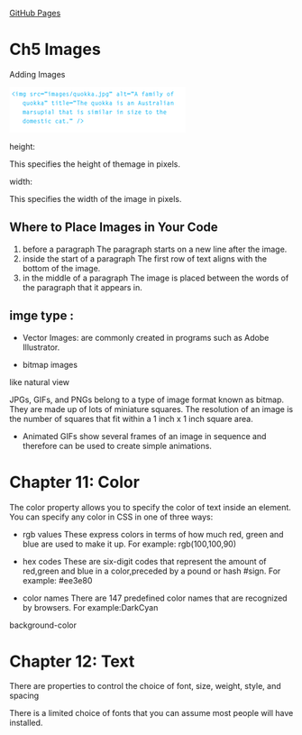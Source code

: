 [GitHub Pages](https://github.com/haneenzyad98/Reading-notes/blob/main/201/class-05.md)


# Ch5    Images

Adding Images

![img](../img/imge.PNG)

height:

This specifies the height of themage in pixels.

width:

This specifies the width of the image in pixels.


## Where to Place Images in Your Code
1. before a paragraph
The paragraph starts on a new
line after the image.
2. inside the start of a
paragraph
The first row of text aligns with
the bottom of the image.
3. in the middle of a
paragraph
The image is placed between the
words of the paragraph that it
appears in.

## imge type :

- Vector Images: are
commonly created in programs such as Adobe
Illustrator.

- bitmap images


like natural view

JPGs, GIFs, and PNGs belong to
a type of image format known
as bitmap. They are made up of
lots of miniature squares. The
resolution of an image is the
number of squares that fit within
a 1 inch x 1 inch square area.

- Animated GIFs show several frames of an
image in sequence and therefore can be used to
create simple animations.


# Chapter 11: Color


The color property allows you to specify the color of text inside an element. 
You can specify any color in CSS in one of three ways:


- rgb values
These express colors in terms of how much red, green and blue are used to make it up. 
For example: rgb(100,100,90)

- hex codes
These are six-digit codes that represent the amount of red,green and blue in a color,preceded by a pound or hash #sign. 
For example: #ee3e80

- color names
There are 147 predefined color names that are recognized by browsers.
For example:DarkCyan

background-color


# Chapter 12: Text

There are properties to control the choice of font, size, weight, style, and spacing


There is a limited choice of fonts that you can assume
most people will have installed.
















































